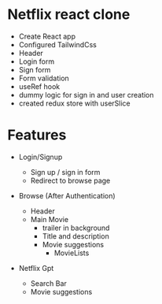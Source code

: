 # Netflix react clone
- Create React app
- Configured TailwindCss
- Header
- Login form
- Sign form
- Form validation
- useRef hook
- dummy logic for sign in and user creation
- created redux store with userSlice

# Features
- Login/Signup
    - Sign up / sign in form
    - Redirect to browse page
- Browse (After Authentication)
    - Header
    - Main Movie
        - trailer in background
        - Title and description
        - Movie suggestions
            - MovieLists

- Netflix Gpt
    - Search Bar
    - Movie suggestions